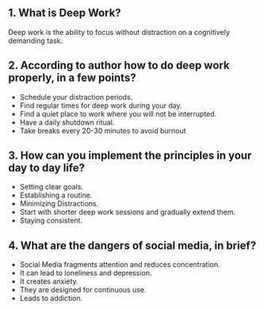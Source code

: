 ## 1. What is Deep Work?
Deep work is the ability to focus without distraction on a cognitively demanding task.

## 2. According to author how to do deep work properly, in a few points?

- Schedule your distraction periods.
- Find regular times for deep work during your day.
- Find a quiet place to work where you will not be interrupted.
- Have a daily shutdown ritual.
- Take breaks every 20-30 minutes to avoid burnout

## 3. How can you implement the principles in your day to day life?

- Setting clear goals.
- Establishing a routine.
- Minimizing Distractions.
- Start with shorter deep work sessions and gradually extend them.
- Staying consistent.

## 4. What are the dangers of social media, in brief?

- Social Media fragments attention and reduces concentration.
- It can lead to loneliness and depression.
- It creates anxiety.
- They are designed for continuous use.
- Leads to addiction.

